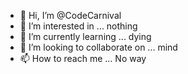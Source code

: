- 👋 Hi, I’m @CodeCarnival
- 👀 I’m interested in ... nothing
- 🌱 I’m currently learning ... dying
- 💞️ I’m looking to collaborate on ... mind
- 📫 How to reach me ... No way

<!---
CodeCarnival/CodeCarnival is a ✨ special ✨ repository because its `README.md` (this file) appears on your GitHub profile.
You can click the Preview link to take a look at your changes.
--->
